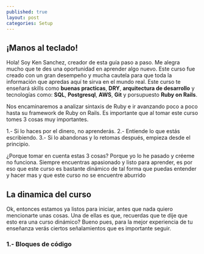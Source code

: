 ```yaml
---
published: true
layout: post
categories: Setup
---
```

## ¡Manos al teclado!

Hola! Soy Ken Sanchez, creador de esta guía paso a paso. Me alegra mucho que te des una oportunidad en aprender algo nuevo. Este curso fue creado con un gran desempeño y mucha cautela para que toda la información que apredas aquí te sirva en el mundo real. Este curso te enseñará skills como <strong>buenas practicas</strong>, <strong>DRY</strong>, <strong>arquitectura de desarrollo</strong> y tecnologías como: <strong>SQL</strong>, <strong>Postgresql</strong>, <strong>AWS</strong>, <strong>Git</strong> y porsupuesto <strong>Ruby on Rails</strong>.

Nos encaminaremos a analizar sintaxis de Ruby e ir avanzando poco a poco hasta su framework de Ruby on Rails. Es importante que al tomar este curso tomes 3 cosas muy importantes.

1.- Si lo haces por el dinero, no aprenderás.
2.- Entiende lo que estás escribiendo.
3.- Si lo abandonas y lo retomas después, empieza desde el principio.

¿Porque tomar en cuenta estas 3 cosas? Porque yo lo he pasado y créeme no funciona. Siempre encuentras apasionado y listo para aprender, es por eso que este curso es bastante dinámico de tal forma que puedas entender y hacer mas y que este curso no se encuentre aburrido


## La dinamica del curso

Ok, entonces estamos ya listos para iniciar, antes que nada quiero mencionarte unas cosas. Una de ellas es que, recuerdas que te dije que esto era una curso dinámico? Bueno pues, para la mejor experiencia de tu enseñanza verás ciertos señalamientos que es importante seguir.

### 1.- Bloques de código

